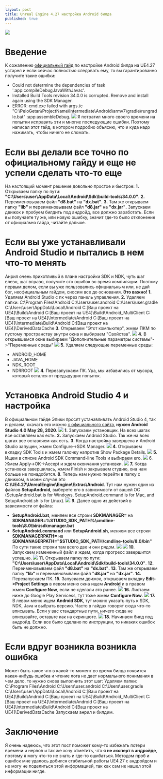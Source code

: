```yaml
---
layout: post
title: Unreal Engine 4.27 настройка Android билда
published: true
---
```

![]({{site.baseurl}}/images/2023-09-19-android-setup-and-fixing-errors/2023-09-19-android-setup-and-fixing-errors.preview.png)
# Введение
К сожалению [официальный гайд](https://docs.unrealengine.com/4.27/en-US/SharingAndReleasing/Mobile/Android/Setup/) по настройке Android билда на UE4.27 устарел и если сейчас полностью следовать ему, то вы гарантированно получите такие ошибки:
- Could not determine the dependencies of task ':app:compileDebugJavaWithJavac'.
- Installed Build Tools revision 34.0.0 is corrupted. Remove and install again using the SDK Manager.
- ERROR: cmd.exe failed with args /c "C:\PeloGetan\ProjectName\Intermediate\Android\armv7\gradle\rungradle.bat" :app:assembleDebug.
![]({{site.baseurl}}/images/2023-09-19-android-setup-and-fixing-errors/2023-09-19-android-setup-and-fixing-errors.1.png)
Я потратил много своего времени на попытки исправить эти и многие последующие ошибки. Поэтому написал этот гайд, в котором подробно объясню, что и куда надо нажимать, чтобы ничего не сломать.

# Если вы делали все точно по официальному гайду и еще не успели сделать что-то еще
На настоящий момент решение довольно простое и быстрое:
**1.** Открываем папку по пути: **"C:\Users\user\AppData\Local\Android\Sdk\build-tools\34.0.0"**.
**2.** Переименовываем файл **"d8.bat"** на **"dx.bat"**.
**3.** Там же открываем папку **"lib"** и переименовываем файл **"d8.jar"** на **"dx.jar"**.
Запускаем движок и пробуем билдить под андройд, все должно заработать. Если вы получаете ту же, или новую ошибку, значит где-то было отклонение от официально гайда, читайте дальше.

# Если вы уже устанавливали Android Studio и пытались в нем что-то менять
Анрил очень прихотливый в плане настройки SDK и NDK, чуть шаг влево, шаг вправо, получите сто ошибок во время компиляции. Поэтому первым делом, если вы уже пользовались официальным или, не дай бог, неофициальным гайдом, сносим все до основания. **Это важно!**
**1.** Удаляем Android Studio с пк через панель управления.
**2.** Удаляем папки:
C:\Program Files\Android
C:\Users\user\.android
C:\Users\user\.gradle
C:\Users\user\AppData\Local\Android
C:\[Ваш проект на UE4]\Build\Android
C:\[Ваш проект на UE4]\Build\Android_MultiClient
C:\[Ваш проект на UE4]\Intermediate\Android
C:\[Ваш проект на UE4]\Intermediate\Build\Android
C:\[Ваш проект на UE4]\DerivedDataCache
**3.** Открываем "Этот компьютер", жмем ПКМ по пустому пространству внутри окна и выбираем "Свойства".
![]({{site.baseurl}}/images/2023-09-19-android-setup-and-fixing-errors/2023-09-19-android-setup-and-fixing-errors.2.png)
**4.** В открывшемся окне выбираем "Дополнительные параметры системы"->"Переменные среды"
![]({{site.baseurl}}/images/2023-09-19-android-setup-and-fixing-errors/2023-09-19-android-setup-and-fixing-errors.3.png)
**5.** Удаляем следующие переменные среды:
  - ANDROID_HOME
  - JAVA_HOME
  - NDK_ROOT
  - NDRROOT
![]({{site.baseurl}}/images/2023-09-19-android-setup-and-fixing-errors/2023-09-19-android-setup-and-fixing-errors.4.png)
**4.** Перезапускаем ПК.
Ура, мы избавились от мусора, который остался от предыдущих попыток.

# Установка Android Studio 4 и настройка
В официальном гайде Эпики просят устанавливать Android Studio 4, так и делаем, скачать его можно [с официального сайта](https://developer.android.com/studio/archive), **нужен Android Studio 4.0 May 28, 2020**.
![]({{site.baseurl}}/images/2023-09-19-android-setup-and-fixing-errors/2023-09-19-android-setup-and-fixing-errors.5.png)
**1.** Запускаем установщик. На всех шагах все оставляем как есть.
**2.** Запускаем Android Studio. Так же на всех шагах все оставляем как есть.
**3.** Когда настройка завершена и Android Studio запущен, жмем Configure->SDK Manager.
![]({{site.baseurl}}/images/2023-09-19-android-setup-and-fixing-errors/2023-09-19-android-setup-and-fixing-errors.6.png)
**4.** Открываем вкладку SDK Tools и жмем галочку напротив Show Package Details.
![]({{site.baseurl}}/images/2023-09-19-android-setup-and-fixing-errors/2023-09-19-android-setup-and-fixing-errors.7.png)
**5.** Ищем в списке Android SDK Command-line Tools и выбираем его.
![]({{site.baseurl}}/images/2023-09-19-android-setup-and-fixing-errors/2023-09-19-android-setup-and-fixing-errors.8.png)
6. Жмем Apply->OK->Accept и ждем окончания установки.
![]({{site.baseurl}}/images/2023-09-19-android-setup-and-fixing-errors/2023-09-19-android-setup-and-fixing-errors.9.png)
**7.** Когда установка завершилась, жмем Finish и закрываем студию, она нам больше не понадобится.
**8.** Теперь нам нужно перейти в папку с движком, в моем случае это **C:\UE4.27\UnrealEngine\Engine\Extras\Android**. Тут нам нужен один из файлов **SetupAndroid**, выберете его в зависимости от вашей ОС (SetupAndroid.bat is for Windows, SetupAndroid.command is for Mac, and SetupAndroid.sh is for Linux).
![]({{site.baseurl}}/images/2023-09-19-android-setup-and-fixing-errors/2023-09-19-android-setup-and-fixing-errors.10.png)
**9.** Далее одно из действий в зависимости от файла:
- **SetupAndroid.bat**, меняем все строки **SDKMANAGER=** на **SDKMANAGER=%STUDIO_SDK_PATH%\cmdline-tools\8.0\bin\sdkmanager.bat**
- **SetupAndroid.command** или **SetupAndroid.sh**, меняем все строки **SDKMANAGERPATH=** на **SDKMANAGERPATH="$STUDIO_SDK_PATH/cmdline-tools/8.0/bin"**
По сути такие строки там всего две и они рядом.
![]({{site.baseurl}}/images/2023-09-19-android-setup-and-fixing-errors/2023-09-19-android-setup-and-fixing-errors.11.png)
![]({{site.baseurl}}/images/2023-09-19-android-setup-and-fixing-errors/2023-09-19-android-setup-and-fixing-errors.12.png)
**10.** Запускаем измененный файл и ждем, когда прогресс завершится успешно.
![]({{site.baseurl}}/images/2023-09-19-android-setup-and-fixing-errors/2023-09-19-android-setup-and-fixing-errors.13.png)
**11.** Открываем папку по пути: **"C:\Users\user\AppData\Local\Android\Sdk\build-tools\34.0.0"**.
**12.** Переименовываем файл **"d8.bat"** на **"dx.bat"**.
**13.** Там же открываем папку **"lib"** и переименовываем файл **"d8.jar"** на **"dx.jar"**.
**14.** Перезапускаем ПК.
**15.** Запускаем движок, открываем вкладку **Edit->Project Settings** в левом меню окна ищем **Android** и в правом жмем **Configure Now**, если не сделали это ранее.
![]({{site.baseurl}}/images/2023-09-19-android-setup-and-fixing-errors/2023-09-19-android-setup-and-fixing-errors.14.png)
**16.** Листаем ниже до Google Play Servicess, тут тоже жмем **Configure Now**.
![]({{site.baseurl}}images\2023-09-19-android-setup-and-fixing-errors/2023-09-19-android-setup-and-fixing-errors.15.png)
**17.** В левом меню ищем **Android SDK**, тут можно указать путь к SDK, NDK, Java и выбрать версию. Часто в гайдах говорят сюда что-то вписывать. Если у вас стандартные пути, ничего сюда не вписывайте, оставьте как на скриншоте.
![]({{site.baseurl}}/images/2023-09-19-android-setup-and-fixing-errors/2023-09-19-android-setup-and-fixing-errors.16.png)
**18.** Начинаем билд под андройд. Если все было сделано по инструкции, то никаких ошибок быть не должно.

# Если вдруг возникла возникла ошибка
Может быть такое что в какой-то момент во время билда появится какая-нибудь ошибка и чтение лога не дает нормального понимания в чем дело, то нужно снова выполнить этот шаг:
Удаляем папки:
C:\Program Files\Android
C:\Users\user\.android
C:\Users\user\.gradle
C:\Users\user\AppData\Local\Android
C:\[Ваш проект на UE4]\Build\Android
C:\[Ваш проект на UE4]\Build\Android_MultiClient
C:\[Ваш проект на UE4]\Intermediate\Android
C:\[Ваш проект на UE4]\Intermediate\Build\Android
C:\[Ваш проект на UE4]\DerivedDataCache
Запускаем анрил и билдим.

# Заключение
Я очень надеюсь, что этот пост поможет кому-то избежать потери времени и нервов и так же хочу отметить, что **я не эксперт в андройде**, поэтому я могу что-то не знать и где-то ошибаться. Методом проб и ошибок мне удалось добился стабильной работы UE4.27 с андройдом и не могу не поделиться этой информацией, так как сам не нашел этой информации нигде.
